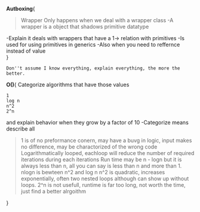 **Autboxing**{
  >Wrapper
  >Only happens when we deal with a wrapper class 
  -A wrapper is a object that shadows primitive datatype
  
  -Explain it deals with wrappers that have a 1-> relation with primitives
  -Is used for using primitives in generics
  -Also when you need to reffernce instead of value  
}

`Don''t assume I know everything, explain everything, the more the better.`

**O()**{
  Categorize algorithms that have those values
  ```
  1
  log n
  n^2
  2^n
  ```
  and explain behavior when they grow by a factor of 10
  -Categorize means describe all 
  >1 is of no preformance conern, may have a buvg in logic, input makes no difference, may be charactorized of the wrong code
  >Logarithmatically looped, eachloop will reduce the number of required iterations during each iterations Run time may be n - logn but it is always less than n, all you can say is less than n and more than 1. 
  >nlogn is bewteen n^2 and log n
  >n^2 is quadratic, increases exponentially, often two nested loops although can show up without loops.
  >2^n is not usefull, runtime is far too long, not worth the time, just find a better alrgoithm
  
}


